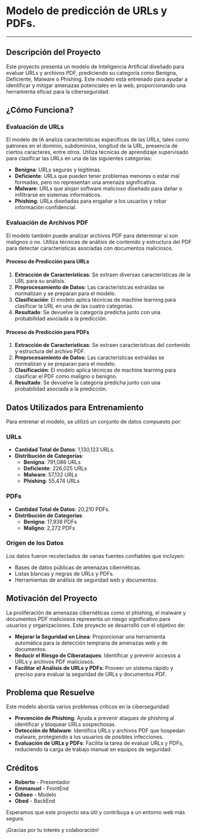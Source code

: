 # Modelo de predicción de URLs y PDFs. 
---

## Descripción del Proyecto

Este proyecto presenta un modelo de Inteligencia Artificial diseñado para evaluar URLs y archivos PDF, prediciendo su categoría como Benigna, Deficiente, Malware o Phishing. Este modelo está entrenado para ayudar a identificar y mitigar amenazas potenciales en la web, proporcionando una herramienta eficaz para la ciberseguridad.

## ¿Cómo Funciona?

### Evaluación de URLs

El modelo de IA analiza características específicas de las URLs, tales como patrones en el dominio, subdominios, longitud de la URL, presencia de ciertos caracteres, entre otros. Utiliza técnicas de aprendizaje supervisado para clasificar las URLs en una de las siguientes categorías:

- **Benigna**: URLs seguras y legítimas.
- **Deficiente**: URLs que pueden tener problemas menores o estar mal formadas, pero no representan una amenaza significativa.
- **Malware**: URLs que alojan software malicioso diseñado para dañar o infiltrarse en sistemas informáticos.
- **Phishing**: URLs diseñadas para engañar a los usuarios y robar información confidencial.

### Evaluación de Archivos PDF

El modelo también puede analizar archivos PDF para determinar si son malignos o no. Utiliza técnicas de análisis de contenido y estructura del PDF para detectar características asociadas con documentos maliciosos.

#### Proceso de Predicción para URLs

1. **Extracción de Características**: Se extraen diversas características de la URL para su análisis.
2. **Preprocesamiento de Datos**: Las características extraídas se normalizan y se preparan para el modelo.
3. **Clasificación**: El modelo aplica técnicas de machine learning para clasificar la URL en una de las cuatro categorías.
4. **Resultado**: Se devuelve la categoría predicha junto con una probabilidad asociada a la predicción.

#### Proceso de Predicción para PDFs

1. **Extracción de Características**: Se extraen características del contenido y estructura del archivo PDF.
2. **Preprocesamiento de Datos**: Las características extraídas se normalizan y se preparan para el modelo.
3. **Clasificación**: El modelo aplica técnicas de machine learning para clasificar el PDF como maligno o benigno.
4. **Resultado**: Se devuelve la categoría predicha junto con una probabilidad asociada a la predicción.

## Datos Utilizados para Entrenamiento

Para entrenar el modelo, se utilizó un conjunto de datos compuesto por:

### URLs

- **Cantidad Total de Datos**: 1,130,123 URLs.
- **Distribución de Categorías**:
  - **Benigna**: 791,086 URLs
  - **Deficiente**: 226,025 URLs
  - **Malware**: 57,132 URLs
  - **Phishing**: 55,474 URLs

### PDFs

- **Cantidad Total de Datos**: 20,210 PDFs.
- **Distribución de Categorías**:
  - **Benigna**: 17,938 PDFs
  - **Maligno**: 2,272 PDFs

### Origen de los Datos

Los datos fueron recolectados de varias fuentes confiables que incluyen:
- Bases de datos públicas de amenazas cibernéticas.
- Listas blancas y negras de URLs y PDFs.
- Herramientas de análisis de seguridad web y documentos.

## Motivación del Proyecto

La proliferación de amenazas cibernéticas como el phishing, el malware y documentos PDF maliciosos representa un riesgo significativo para usuarios y organizaciones. Este proyecto se desarrolló con el objetivo de:

- **Mejorar la Seguridad en Línea**: Proporcionar una herramienta automática para la detección temprana de amenazas web y de documentos.
- **Reducir el Riesgo de Ciberataques**: Identificar y prevenir accesos a URLs y archivos PDF maliciosos.
- **Facilitar el Análisis de URLs y PDFs**: Proveer un sistema rápido y preciso para evaluar la seguridad de URLs y documentos PDF.

## Problema que Resuelve

Este modelo aborda varios problemas críticos en la ciberseguridad:

- **Prevención de Phishing**: Ayuda a prevenir ataques de phishing al identificar y bloquear URLs sospechosas.
- **Detección de Malware**: Identifica URLs y archivos PDF que hospedan malware, protegiendo a los usuarios de posibles infecciones.
- **Evaluación de URLs y PDFs**: Facilita la tarea de evaluar URLs y PDFs, reduciendo la carga de trabajo manual en equipos de seguridad.

## Créditos

- **Roberto** - Presentador
- **Emmanuel** - FrontEnd
- **Odiseo** - Modelo
- **Obed** - BackEnd

Esperamos que este proyecto sea útil y contribuya a un entorno web más seguro.

¡Gracias por tu interés y colaboración!

